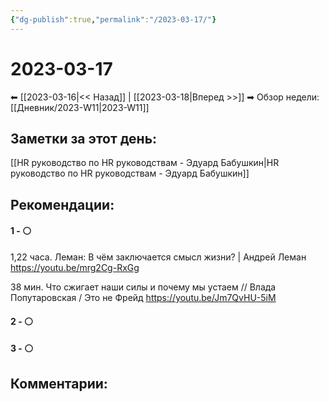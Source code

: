 ```yaml
---
{"dg-publish":true,"permalink":"/2023-03-17/"}
---
```


# 2023-03-17

⬅  [[2023-03-16\|<<  Назад]] | [[2023-03-18\|Вперед >>]]  ➡
Обзор недели: [[Дневник/2023-W11\|2023-W11]]


## Заметки за этот день:

[[HR руководство по HR руководствам - Эдуард Бабушкин\|HR руководство по HR руководствам - Эдуард Бабушкин]]

## Рекомендации:

#### 1 - ⚪ 
1,22 часа. Леман: В чём заключается смысл жизни? | Андрей Леман
https://youtu.be/mrg2Cg-RxGg

38 мин. Что сжигает наши силы и почему мы устаем // Влада Попутаровская / Это не Фрейд
https://youtu.be/Jm7QvHU-5iM


#### 2 - ⚪ 

#### 3 - ⚪ 


## Комментарии:
